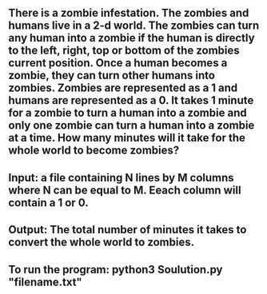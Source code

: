 ## There is a zombie infestation. The zombies and humans live in a 2-d world. The zombies can turn any human into a zombie if the human is directly to the left, right, top or bottom of the zombies current position. Once a human becomes a zombie, they can turn other humans into zombies. Zombies are represented as a 1 and humans are represented as a 0. It takes 1 minute for a zombie to turn a human into a zombie and only one zombie can turn a human into a zombie at a time. How many minutes will it take for the whole world to become zombies?

## Input: a file containing N lines by M columns where N can be equal to M. Eeach column will contain a 1 or 0.

## Output: The total number of minutes it takes to convert the whole world to zombies.

## To run the program: python3 Soulution.py "filename.txt"